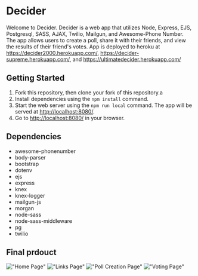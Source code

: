 # Decider

Welcome to Decider.  Decider is a web app that utilizes Node, Express, EJS, Postgresql, SASS, AJAX, Twilio, Mailgun, and Awesome-Phone Number. The app allows users to create a poll, share it with their friends, and view the results of their friend's votes.  App is deployed to heroku at <https://decider2000.herokuapp.com/>, <https://decider-supreme.herokuapp.com/>, and <https://ultimatedecider.herokuapp.com/>

## Getting Started

1. Fork this repository, then clone your fork of this repository.a
2. Install dependencies using the `npm install` command.
3. Start the web server using the `npm run local` command. The app will be served at <http://localhost:8080/>.
4. Go to <http://localhost:8080/> in your browser.

## Dependencies

- awesome-phonenumber
- body-parser
- bootstrap
- dotenv
- ejs
- express
- knex
- knex-logger
- mailgun-js
- morgan
- node-sass
- node-sass-middleware
- pg
- twilio

## Final prdouct

!["Home Page"](https://github.com/popnfresh234/decider_midterm/blob/master/docs/decider-home-page.png)
!["Links Page"](https://github.com/popnfresh234/decider_midterm/blob/master/docs/decider-links-page.png)
!["Poll Creation Page"](https://github.com/popnfresh234/decider_midterm/blob/master/docs/decider-options-page.png)
!["Voting Page"](https://github.com/popnfresh234/decider_midterm/blob/master/docs/decider-voting-page.png)
